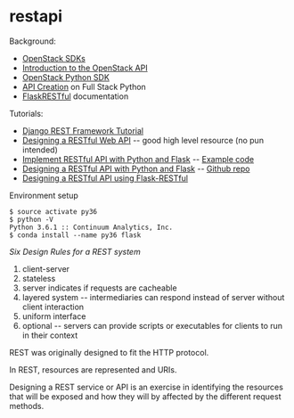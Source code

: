 # restapi

Background:
* [OpenStack SDKs](https://wiki.openstack.org/wiki/SDKs)
* [Introduction to the OpenStack API](https://www.linux.com/learn/introduction-openstack-api)
* [OpenStack Python SDK](https://docs.openstack.org/user-guide/sdk.html)
* [API Creation](https://www.fullstackpython.com/api-creation.html) on Full Stack Python
* [FlaskRESTful](https://flask-restful.readthedocs.io/en/0.3.5/) documentation

Tutorials:
* [Django REST Framework Tutorial](http://www.django-rest-framework.org/tutorial/quickstart/)
* [Designing a RESTful Web API](http://blog.luisrei.com/articles/rest.html) -- good high level resource (no pun intended)
* [Implement RESTful API with Python and Flask](http://blog.luisrei.com/articles/flaskrest.html) -- [Example code](https://github.com/lrei/articles/tree/master/2012-05-02-flaskrest)
* [Designing a RESTful API with Python and Flask](https://blog.miguelgrinberg.com/post/designing-a-restful-api-with-python-and-flask) -- [Github repo](https://github.com/miguelgrinberg/REST-tutorial)
* [Designing a RESTful API using Flask-RESTful](https://blog.miguelgrinberg.com/post/designing-a-restful-api-using-flask-restful)

Environment setup
~~~~
$ source activate py36
$ python -V
Python 3.6.1 :: Continuum Analytics, Inc.
$ conda install --name py36 flask
~~~~

*Six Design Rules for a REST system*
1. client-server
2. stateless
3. server indicates if requests are cacheable
4. layered system -- intermediaries can respond instead of server without client interaction
5. uniform interface
6. optional -- servers can provide scripts or executables for clients to run in their context

REST was originally designed to fit the HTTP protocol.

In REST, resources are represented and URIs.

Designing a REST service or API is an exercise in identifying the resources that will be exposed and how they will by affected by the different request methods.
